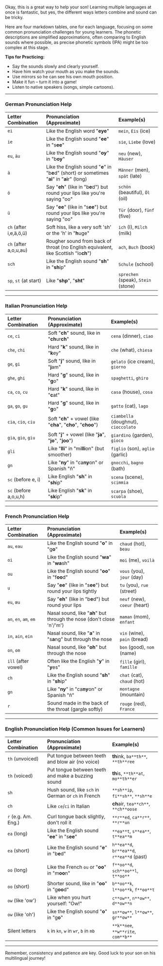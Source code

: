 Okay, this is a great way to help your son! Learning multiple languages at once is fantastic, but yes, the different ways letters combine and sound can be tricky.

Here are four markdown tables, one for each language, focusing on some common pronunciation challenges for young learners. The phonetic descriptions are simplified approximations, often comparing to English sounds where possible, as precise phonetic symbols (IPA) might be too complex at this stage.

**Tips for Practicing:**
*   Say the sounds slowly and clearly yourself.
*   Have him watch your mouth as you make the sounds.
*   Use mirrors so he can see his own mouth position.
*   Make it fun – turn it into a game!
*   Listen to native speakers (songs, simple cartoons).

---

### German Pronunciation Help

| Letter Combination | Pronunciation (Approximate)              | Example(s)              |
| :----------------- | :--------------------------------------- | :---------------------- |
| `ei`               | Like the English word "**eye**"          | `mein`, `Eis` (ice)     |
| `ie`               | Like the English sound "**ee**" in "s**ee**" | `sie`, `Liebe` (love)   |
| `eu`, `äu`         | Like the English sound "**oy**" in "b**oy**" | `neu` (new), `Häuser`   |
| `ä`                | Like the English sound "**e**" in "b**e**d" (short) or sometimes "**ai**" in "**ai**r" (long) | `Männer` (men), `spät` (late) |
| `ö`                | Say "**eh**" (like in "b**e**d") but round your lips like you're saying "oo" | `schön` (beautiful), `Öl` (oil) |
| `ü`                | Say "**ee**" (like in "s**ee**") but round your lips like you're saying "oo" | `Tür` (door), `fünf` (five) |
| `ch` (after i,e,ä,ö,ü) | Soft hiss, like a very soft 'sh' or the 'h' in "**h**uge" | `ich` (I), `Milch` (milk) |
| `ch` (after a,o,u,au) | Rougher sound from back of throat (no English equivalent, like Scottish "lo**ch**") | `ach`, `Buch` (book)    |
| `sch`              | Like the English sound "**sh**" in "**sh**ip" | `Schule` (school)       |
| `sp`, `st` (at start) | Like "**shp**", "**sht**"               | `sprechen` (speak), `Stein` (stone) |

---

### Italian Pronunciation Help

| Letter Combination | Pronunciation (Approximate)                   | Example(s)                 |
| :----------------- | :-------------------------------------------- | :------------------------- |
| `ce`, `ci`         | Soft "**ch**" sound, like in "**ch**ur**ch**" | `cena` (dinner), `ciao`    |
| `che`, `chi`       | Hard "**k**" sound, like in "**k**ey"         | `che` (what), `chiesa`     |
| `ge`, `gi`         | Soft "**j**" sound, like in "**j**am"         | `gelato` (ice cream), `giorno` |
| `ghe`, `ghi`       | Hard "**g**" sound, like in "**g**o"          | `spaghetti`, `ghiro`       |
| `ca`, `co`, `cu`   | Hard "**k**" sound, like in "**c**at"         | `casa` (house), `cosa`     |
| `ga`, `go`, `gu`   | Hard "**g**" sound, like in "**g**o"          | `gatto` (cat), `lago`      |
| `cia`, `cio`, `ciu`| Soft "**ch**" + vowel (like "**cha**", "**cho**", "**choo**") | `ciambella` (doughnut), `cioccolato` |
| `gia`, `gio`, `giu`| Soft "**j**" + vowel (like "**ja**", "**jo**", "**joo**") | `giardino` (garden), `gioco` |
| `gli`              | Like "**lli**" in "mi**lli**on" (but smoother) | `figlio` (son), `aglio` (garlic) |
| `gn`               | Like "**ny**" in "ca**ny**on" or Spanish "ñ"  | `gnocchi`, `bagno` (bath)  |
| `sc` (before e, i) | Like English "**sh**" in "**sh**ip"         | `scena` (scene), `scimmia` |
| `sc` (before a,o,u,h)| Like English "**sk**" in "**sk**ip"         | `scarpa` (shoe), `scuola` |

---

### French Pronunciation Help

| Letter Combination | Pronunciation (Approximate)                   | Example(s)                |
| :----------------- | :-------------------------------------------- | :------------------------ |
| `au`, `eau`        | Like the English sound "**o**" in "g**o**"    | `chaud` (hot), `beau`     |
| `oi`               | Like the English sound "**wa**" in "**wa**sh"  | `moi` (me), `voilà`       |
| `ou`               | Like the English sound "**oo**" in "f**oo**d"  | `vous` (you), `jour` (day) |
| `u`                | Say "**ee**" (like in "s**ee**") but round your lips tightly | `tu` (you), `rue` (street) |
| `eu`, `œu`         | Say "**eh**" (like in "b**e**d") but round your lips | `neuf` (new), `coeur` (heart) |
| `an`, `en`, `am`, `em` | Nasal sound, like "**ah**" but through the nose (don't close 'n'/'m') | `maman` (mom), `enfant`   |
| `in`, `ain`, `ein` | Nasal sound, like "**a**" in "s**a**ng" but through the nose | `vin` (wine), `pain` (bread) |
| `on`, `om`         | Nasal sound, like "**oh**" but through the nose | `bon` (good), `nom` (name)  |
| `ill` (after vowel)| Often like the English "**y**" in "**y**es"    | `fille` (girl), `famille` |
| `ch`               | Like the English sound "**sh**" in "**sh**ip" | `chat` (cat), `chaud` (hot)|
| `gn`               | Like "**ny**" in "ca**ny**on" or Spanish "ñ"  | `montagne` (mountain)     |
| `r`                | Sound made in the back of the throat (gargle softly) | `rouge` (red), `France`   |

---

### English Pronunciation Help (Common Issues for Learners)

| Letter Combination | Pronunciation (Approximate)                  | Example(s)                     |
| :----------------- | :------------------------------------------- | :----------------------------- |
| `th` (unvoiced)    | Put tongue between teeth and blow air (no voice) | **th**ink, `ba**th**`, `**th**ree` |
| `th` (voiced)      | Put tongue between teeth and make a buzzing sound | **th**is, `**th**at`, `mo**th**er` |
| `sh`               | Hush sound, like `sch` in German or `ch` in French | `**sh**ip`, `fi**sh**`, `**sh**e`    |
| `ch`               | Like `ce`/`ci` in Italian                    | **ch**air, `tea**ch**`, `**ch**oose` |
| `r` (e.g. Am. Eng.)| Curl tongue back slightly, don't roll it    | `**r**ed`, `ca**r**`, `**r**un`        |
| `ea` (long)        | Like the English sound "**ee**" in "s**ee**"   | `**ea**t`, `s**ea**`, `t**ea**m`       |
| `ea` (short)       | Like the English sound "**e**" in "b**e**d"    | `h**ea**d`, `br**ea**d`, `r**ea**d` (past) |
| `oo` (long)        | Like the French `ou` or "**oo**" in "m**oo**n" | `f**oo**d`, `sch**oo**l`, `t**oo**`    |
| `oo` (short)       | Shorter sound, like in "**oo**" in "g**oo**d"  | `b**oo**k`, `l**oo**k`, `f**oo**t`     |
| `ow` (like 'ow')   | Like when you hurt yourself: "Ow!"           | `c**ow**`, `n**ow**`, `d**ow**n`       |
| `ow` (like 'oh')   | Like the English sound "**o**" in "g**o**"    | `sn**ow**`, `l**ow**`, `gr**ow**`      |
| Silent letters     | `k` in `kn`, `w` in `wr`, `b` in `mb`        | `**k**nee`, `**w**rite`, `com**b**`    |

---

Remember, consistency and patience are key. Good luck to your son on his multilingual journey!

